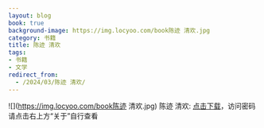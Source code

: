 ```yaml
---
layout: blog
book: true
background-image: https://img.locyoo.com/book陈迹 清欢.jpg
category: 书籍
title: 陈迹 清欢
tags:
- 书籍
- 文学
redirect_from:
  - /2024/03/陈迹 清欢/
---
```

![](https://img.locyoo.com/book陈迹 清欢.jpg)
陈迹 清欢: <a name = "ref1" href="https://url18.ctfile.com/f/50983618-1044606301-3cc04b?p=3619">点击下载</a>，访问密码请点击右上方“关于”自行查看